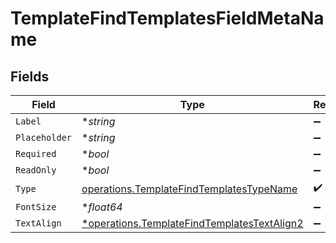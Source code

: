 # TemplateFindTemplatesFieldMetaName


## Fields

| Field                                                                                                     | Type                                                                                                      | Required                                                                                                  | Description                                                                                               |
| --------------------------------------------------------------------------------------------------------- | --------------------------------------------------------------------------------------------------------- | --------------------------------------------------------------------------------------------------------- | --------------------------------------------------------------------------------------------------------- |
| `Label`                                                                                                   | **string*                                                                                                 | :heavy_minus_sign:                                                                                        | N/A                                                                                                       |
| `Placeholder`                                                                                             | **string*                                                                                                 | :heavy_minus_sign:                                                                                        | N/A                                                                                                       |
| `Required`                                                                                                | **bool*                                                                                                   | :heavy_minus_sign:                                                                                        | N/A                                                                                                       |
| `ReadOnly`                                                                                                | **bool*                                                                                                   | :heavy_minus_sign:                                                                                        | N/A                                                                                                       |
| `Type`                                                                                                    | [operations.TemplateFindTemplatesTypeName](../../models/operations/templatefindtemplatestypename.md)      | :heavy_check_mark:                                                                                        | N/A                                                                                                       |
| `FontSize`                                                                                                | **float64*                                                                                                | :heavy_minus_sign:                                                                                        | N/A                                                                                                       |
| `TextAlign`                                                                                               | [*operations.TemplateFindTemplatesTextAlign2](../../models/operations/templatefindtemplatestextalign2.md) | :heavy_minus_sign:                                                                                        | N/A                                                                                                       |